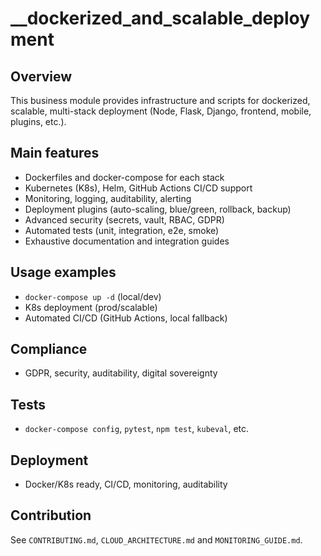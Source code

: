 # __dockerized_and_scalable_deployment

## Overview
This business module provides infrastructure and scripts for dockerized, scalable, multi-stack deployment (Node, Flask, Django, frontend, mobile, plugins, etc.).

## Main features
- Dockerfiles and docker-compose for each stack
- Kubernetes (K8s), Helm, GitHub Actions CI/CD support
- Monitoring, logging, auditability, alerting
- Deployment plugins (auto-scaling, blue/green, rollback, backup)
- Advanced security (secrets, vault, RBAC, GDPR)
- Automated tests (unit, integration, e2e, smoke)
- Exhaustive documentation and integration guides

## Usage examples
- `docker-compose up -d` (local/dev)
- K8s deployment (prod/scalable)
- Automated CI/CD (GitHub Actions, local fallback)

## Compliance
- GDPR, security, auditability, digital sovereignty

## Tests
- `docker-compose config`, `pytest`, `npm test`, `kubeval`, etc.

## Deployment
- Docker/K8s ready, CI/CD, monitoring, auditability

## Contribution
See `CONTRIBUTING.md`, `CLOUD_ARCHITECTURE.md` and `MONITORING_GUIDE.md`.
